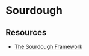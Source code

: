 # Sourdough

## Resources

- [The Sourdough Framework](https://github.com/hendricius/the-sourdough-framework)
